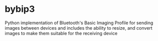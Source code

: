 # bybip3
Python implementation of Bluetooth's Basic Imaging Profile for sending images between devices and includes the ability to resize, and convert images to make them suitable for the receiving device
